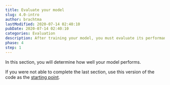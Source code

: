 ```yaml
---
title: Evaluate your model
slug: 4.0-intro
author: brachtma
lastModified: 2020-07-14 02:40:10
pubDate: 2020-07-14 02:40:10
categories: Evaluation
description: After training your model, you must evaluate its performance.
phase: 4
step: 1
---
```


In this section, you will determine how well your model performs.

If you were not able to complete the last section, use this version of the code as the [starting point](https://github.com/luisquintanilla/mlnet-workshop-guide/archive/3.0.zip).